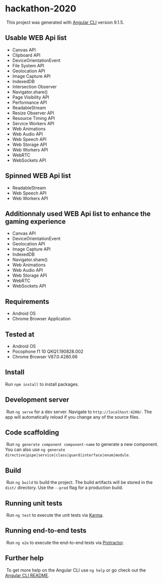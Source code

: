 # hackathon-2020
​
This project was generated with [Angular CLI](https://github.com/angular/angular-cli) version 9.1.5.

## Usable WEB Api list

- Canvas API
- Clipboard API
- DeviceOrientationEvent
- File System API
- Geolocation API
- Image Capture API
- IndexedDB
- Intersection Observer
- Navigator.share()
- Page Visibility API
- Performance API
- ReadableStream
- Resize Observer API
- Resource Timing API
- Service Workers API
- Web Animations
- Web Audio API
- Web Speech API
- Web Storage API
- Web Workers API
- WebRTC
- WebSockets API

## Spinned WEB Api list

- ReadableStream
- Web Speech API
- Web Workers API

## Additionnaly used WEB Api list to enhance the gaming experience

- Canvas API
- DeviceOrientationEvent
- Geolocation API
- Image Capture API
- IndexedDB
- Navigator.share()
- Web Animations
- Web Audio API
- Web Storage API
- WebRTC
- WebSockets API

## Requirements

- Android OS
- Chrome Browser Application

## Tested at

- Android OS
- Pocophone f1 10 QKQ1.190828.002
- Chrome Browser V87.0.4280.66

## Install

Run `npm install` to install packages.
​
## Development server
​
Run `ng serve` for a dev server. Navigate to `http://localhost:4200/`. The app will automatically reload if you change any of the source files.
​
## Code scaffolding
​
Run `ng generate component component-name` to generate a new component. You can also use `ng generate directive|pipe|service|class|guard|interface|enum|module`.
​
## Build
​
Run `ng build` to build the project. The build artifacts will be stored in the `dist/` directory. Use the `--prod` flag for a production build.
​
## Running unit tests
​
Run `ng test` to execute the unit tests via [Karma](https://karma-runner.github.io).
​
## Running end-to-end tests
​
Run `ng e2e` to execute the end-to-end tests via [Protractor](http://www.protractortest.org/).
​
## Further help
​
To get more help on the Angular CLI use `ng help` or go check out the [Angular CLI README](https://github.com/angular/angular-cli/blob/master/README.md).